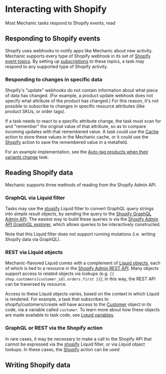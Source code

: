 # Interacting with Shopify

Most Mechanic tasks respond to Shopify events, read 

## Responding to Shopify events

Shopify uses webhooks to notify apps like Mechanic about new activity. Mechanic supports every type of Shopify webhook in its set of [Shopify event topics](events/event-topic-reference/shopify.md). By setting up [subscriptions](tasks/subscriptions.md) to these topics, a task may respond to any supported type of Shopify activity.

### Responding to changes in specific data

Shopify's "update" webhooks do not contain information about what piece of data has changed. \(For example, a product update webhook does not specify what attribute of the product has changed.\) For this reason, it's not possible to subscribe to changes in specific resource attributes \(like product SKUs, or order tags\).

If a task needs to react to a specific attribute change, the task must scan for and "remember" the original value of that attribute, so as to compare incoming updates with that remembered value. A task could use the [Cache](actions/action-types/cache.md) action to store these values in the Mechanic cache, or it could use the [Shopify](actions/action-types/shopify.md) action to save the remembered value in a metafield.

For an example implementation, see the [Auto-tag products when their variants change](https://usemechanic.com/task/auto-tag-products-when-their-skus-change) task.

## Reading Shopify data

Mechanic supports three methods of reading from the Shopify Admin API.

### GraphQL via Liquid filter

Tasks may use the [shopify](../liquid/filters.md#shopify) Liquid filter to convert GraphQL query strings into simple result objects, by sending the query to the [Shopify GraphQL Admin API](https://shopify.dev/docs/admin-api/graphql). The easiest way to build these queries is via the [Shopify Admin API GraphiQL explorer](https://shopify.dev/tools/graphiql-admin-api), which allows queries to be interactively constructed.

Note that this Liquid filter does not support running mutations \(i.e. writing Shopify data via GraphQL\).

### REST via Liquid objects

Mechanic-flavored Liquid comes with a complement of [Liquid objects](../liquid/mechanic/objects/), each of which is tied to a resource in the [Shopify Admin REST API](https://shopify.dev/docs/admin-api/rest). Many objects support access to related objects via lookups \(e.g. `{{ shop.customers[customer_id].orders.first }}`\); in this way, the REST API can be traversed by resource.

Access to these Liquid objects varies, based on the context in which Liquid is rendered. For example, a task that subscribes to shopify/customers/create will have access to the [Customer](../liquid/mechanic/objects/customer.md) object in its code, via a variable called `customer`. To learn more about how these objects are made available to task code, see [Liquid variables](tasks/code/liquid-variables.md).

### GraphQL or REST via the Shopify action

In rare cases, it may be necessary to make a call to the Shopify API that cannot be expressed via the [shopify](../liquid/filters.md#shopify) Liquid filter, or via Liquid object lookups. In these cases, the [Shopify](actions/action-types/shopify.md) action can be used 

## Writing Shopify data





